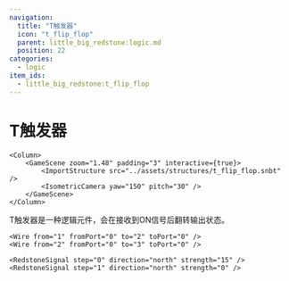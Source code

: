 ```yaml
---
navigation:
  title: "T触发器"
  icon: "t_flip_flop"
  parent: little_big_redstone:logic.md
  position: 22
categories:
  - logic
item_ids:
  - little_big_redstone:t_flip_flop
---
```


# T触发器

<Row>
	<Column>
		<RecipeFor id="t_flip_flop" />
	</Column>

	<Column>
		<GameScene zoom="1.48" padding="3" interactive={true}>
			<ImportStructure src="../assets/structures/t_flip_flop.snbt" />
			<IsometricCamera yaw="150" pitch="30" />
		</GameScene>
	</Column>
</Row>

T触发器是一种逻辑元件，会在接收到ON信号后翻转输出状态。

<MicrochipScene color="red" includeToolbar={true}>
	<Logic name="1" x="0" y="0" type="io" hide={true} />
	<Logic name="2" x="32" y="0" type="t_flip_flop" />
	<Logic name="3" x="64" y="0" type="io" data="{config:{input:false,direction:'south',signal_strength:15}}" hide={true} />

	<Wire from="1" fromPort="0" to="2" toPort="0" />
	<Wire from="2" fromPort="0" to="3" toPort="0" />

	<RedstoneSignal step="0" direction="north" strength="15" />
	<RedstoneSignal step="1" direction="north" strength="0" />
</MicrochipScene>